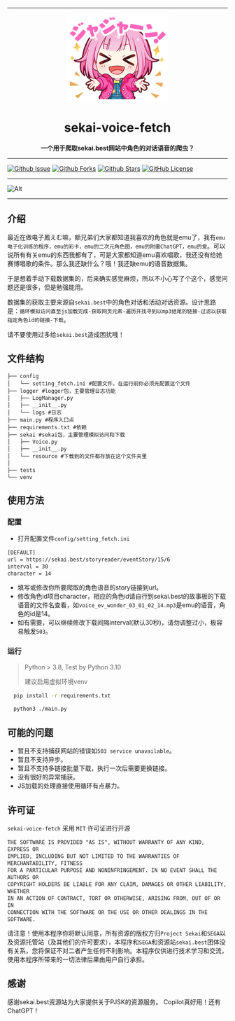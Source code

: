 <div align="center">
    <hr>
    <img src="https://raw.githubusercontent.com/MashiroSA/sekai-voice-fetch/master/assets/img/stamp.png" height="200" alt="sekai-voice-fetch"> 
    <h1>sekai-voice-fetch</h1>
    <b>一个用于爬取sekai.best网站中角色的对话语音的爬虫？</b>
</div>

---

[![Github Issue](https://img.shields.io/github/issues/MashiroSA/sekai-voice-fetch)](https://github.com/MashiroSA/sekai-voice-fetch/issues)
[![Github Forks](https://img.shields.io/github/forks/MashiroSA/sekai-voice-fetch)](https://github.com/MashiroSA/sekai-voice-fetch/fork)
[![Github Stars](https://img.shields.io/github/stars/MashiroSA/sekai-voice-fetch)](https://github.com/MashiroSA/sekai-voice-fetch)
[![GitHub License](https://img.shields.io/github/license/MashiroSA/sekai-voice-fetch)](https://github.com/MashiroSA/sekai-voice-fetch/blob/master/LICENSE)

---

![Alt](https://repobeats.axiom.co/api/embed/27ead3353d126b5d5008a85afedf019e30ec3531.svg "Repobeats analytics image")

---

## 介绍
最近在做电子鳳えむ嘛，额兄弟们大家都知道我喜欢的角色就是emu了，我有`emu电子化训练的程序，emu的彩卡，emu的二次元角色图，emu的附庸ChatGPT，emu的爱`。可以说所有有关emu的东西我都有了，可是大家都知道emu喜欢唱歌，我还没有给她赛博唱歌的条件。那么我还缺什么？哦！我还缺emu的语音数据集。

于是想着手动下载数据集的，后来确实感觉麻烦，所以不小心写了个这个，感觉问题还是很多，但是勉强能用。

数据集的获取主要来源自`sekai.best`中的角色对话和活动对话资源。设计思路是：`循环模拟访问直至js加载完成-获取网页元素-遍历并找寻到以mp3结尾的链接-过滤以获取指定角色id的链接-下载`。

请不要使用过多给`sekai.best`造成困扰哦！

## 文件结构

```
├── config
│   └── setting_fetch.ini #配置文件，在运行前你必须先配置这个文件
├── logger #logger包，主要管理日志功能
│   ├── LogManager.py
│   ├── __init__.py
│   └── logs #日志
├── main.py #程序入口点
├── requirements.txt #依赖
├── sekai #sekai包，主要管理模拟访问和下载
│   ├── Voice.py
│   ├── __init__.py
│   └── resource #下载到的文件都存放在这个文件夹里
│
├── tests
└── venv
```


## 使用方法

### 配置
- 打开配置文件`config/setting_fetch.ini`
```file
[DEFAULT]
url = https://sekai.best/storyreader/eventStory/15/6
interval = 30
character = 14
```
- 填写或修改你所要爬取的角色语音的story链接到url。
- 修改角色id项目character，相应的角色id请自行到sekai.best的故事板的下载语音的文件名查看，如`voice_ev_wonder_03_01_02_14.mp3`是emu的语音，角色的id是14。
- 如有需要，可以继续修改下载间隔interval(默认30秒)，请勿调整过小，极容易触发`503`。

### 运行
> Python > 3.8, Test by Python 3.10
> 
> 建议启用虚拟环境venv
```bash
  pip install -r requirements.txt
```
```bash
  python3 ./main.py
```

## 可能的问题
- 暂且不支持捕获网站的错误如`503 service unavailable`。
- 暂且不支持异步。
- 暂且不支持多链接批量下载，执行一次后需要更换链接。
- 没有很好的异常捕获。
- JS加载的处理直接使用循环有点暴力。

## 许可证

`sekai-voice-fetch` 采用 `MIT` 许可证进行开源

```text
THE SOFTWARE IS PROVIDED "AS IS", WITHOUT WARRANTY OF ANY KIND, EXPRESS OR
IMPLIED, INCLUDING BUT NOT LIMITED TO THE WARRANTIES OF MERCHANTABILITY, FITNESS
FOR A PARTICULAR PURPOSE AND NONINFRINGEMENT. IN NO EVENT SHALL THE AUTHORS OR
COPYRIGHT HOLDERS BE LIABLE FOR ANY CLAIM, DAMAGES OR OTHER LIABILITY, WHETHER
IN AN ACTION OF CONTRACT, TORT OR OTHERWISE, ARISING FROM, OUT OF OR IN
CONNECTION WITH THE SOFTWARE OR THE USE OR OTHER DEALINGS IN THE SOFTWARE.
```

请注意！使用本程序你将默认同意，所有资源的版权方归`Project Sekai`和`SEGA`以及资源托管站（及其他们的许可要求），本程序和`SEGA`和资源站`sekai.best`团体没有关系，您将保证不对二者产生任何不利影响。本程序仅供进行技术学习和交流，使用本程序所带来的一切法律后果由用户自行承担。

## 感谢
感谢sekai.best资源站为大家提供关于PJSK的资源服务。
Copilot真好用！还有ChatGPT！
